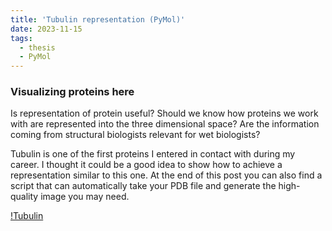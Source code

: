 ```yaml
---
title: 'Tubulin representation (PyMol)'
date: 2023-11-15
tags:
  - thesis
  - PyMol
---
```


### Visualizing proteins here

Is representation of protein useful? 
Should we know how proteins we work with are represented into the three dimensional space? 
Are the information coming from structural biologists relevant for wet biologists? 

Tubulin is one of the first proteins I entered in contact with during my career. I thought it could be a good idea to show how to achieve a representation similar to this one. 
At the end of this post you can also find a script that can automatically take your PDB file and generate the high-quality image you may need. 

[!Tubulin](../images/Tub20231115.png)
